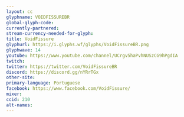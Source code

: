 ```yaml
---
layout: cc
glyphname: VOIDFISSUREBR
global-glyph-code: 
currently-partnered: 
stream-currency-needed-for-glyph: 
title: VoidFissure
glyphurl: https://i.glyphs.wf/glyphs/VoidFissureBR.png
glyphwave: 14
youtube: https://www.youtube.com/channel/UCrgv5haPvhNUSzCG9hPgdIA
twitch: 
twitter: https://twitter.com/VoidFissureBR
discord: https://discord.gg/nYRrTGx
other-site: 
primary-language: Portuguese
facebook: https://www.facebook.com/VoidFissure/
mixer: 
ccid: 210
alt-names: 
---
```


